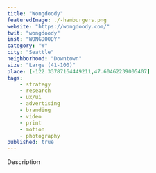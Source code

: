 ```yaml
---
title: "Wongdoody"
featuredImage: ./-hamburgers.png
website: "https://wongdoody.com/"
twit: "wongdoody"
inst: "WONGDOODY"
category: "W"
city: "Seattle"
neighborhood: "Downtown"
size: "Large (41-100)"
place: [-122.33787164449211,47.60462239005407]
tags:
    - strategy
    - research
    - ux/ui
    - advertising
    - branding
    - video
    - print
    - motion
    - photography
published: true
---
```


Description
